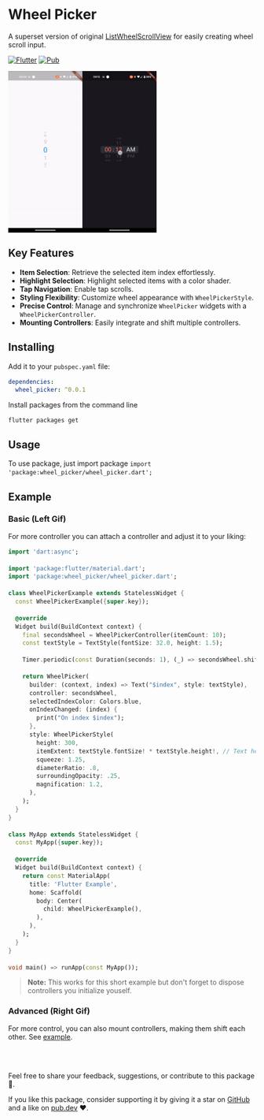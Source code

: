 # Wheel Picker

A superset version of original [ListWheelScrollView](https://api.flutter.dev/flutter/widgets/ListWheelScrollView-class.html) for easily creating wheel scroll input.

[![Flutter](https://img.shields.io/badge/Platform-Flutter-blue.svg)](https://flutter.dev/) [![Pub](https://img.shields.io/badge/pub-v0.0.1-orange.svg)]()

<div style="display: flex; flex-direction: row;">
    <img src="doc/counter.gif" alt="Left Image" width="30%">
    <img src="doc/time.gif" alt="Right Image" width="30%">
</div>

## Key Features

- **Item Selection**: Retrieve the selected item index effortlessly.
- **Highlight Selection**: Highlight selected items with a color shader.
- **Tap Navigation**: Enable tap scrolls.
- **Styling Flexibility**: Customize wheel appearance with `WheelPickerStyle`.
- **Precise Control**: Manage and synchronize `WheelPicker` widgets with a `WheelPickerController`.
- **Mounting Controllers**: Easily integrate and shift multiple controllers.

## Installing

Add it to your `pubspec.yaml` file:

```yaml
dependencies:
  wheel_picker: ^0.0.1
```

Install packages from the command line

```
flutter packages get
```

## Usage

To use package, just import package `import 'package:wheel_picker/wheel_picker.dart';`

## Example

### Basic (Left Gif)

For more controller you can attach a controller and adjust it to your liking:

```dart
import 'dart:async';

import 'package:flutter/material.dart';
import 'package:wheel_picker/wheel_picker.dart';

class WheelPickerExample extends StatelessWidget {
  const WheelPickerExample({super.key});

  @override
  Widget build(BuildContext context) {
    final secondsWheel = WheelPickerController(itemCount: 10);
    const textStyle = TextStyle(fontSize: 32.0, height: 1.5);

    Timer.periodic(const Duration(seconds: 1), (_) => secondsWheel.shiftDown());

    return WheelPicker(
      builder: (context, index) => Text("$index", style: textStyle),
      controller: secondsWheel,
      selectedIndexColor: Colors.blue,
      onIndexChanged: (index) {
        print("On index $index");
      },
      style: WheelPickerStyle(
        height: 300,
        itemExtent: textStyle.fontSize! * textStyle.height!, // Text height
        squeeze: 1.25,
        diameterRatio: .8,
        surroundingOpacity: .25,
        magnification: 1.2,
      ),
    );
  }
}

class MyApp extends StatelessWidget {
  const MyApp({super.key});

  @override
  Widget build(BuildContext context) {
    return const MaterialApp(
      title: 'Flutter Example',
      home: Scaffold(
        body: Center(
          child: WheelPickerExample(),
        ),
      ),
    );
  }
}

void main() => runApp(const MyApp());
```

> **Note:** This works for this short example but don't forget to dispose controllers you initialize youself.

### Advanced (Right Gif)

For more control, you can also mount controllers, making them shift each other. See [example](example/lib/main.dart).

<br />
<br />

Feel free to share your feedback, suggestions, or contribute to this package :handshake:.

If you like this package, consider supporting it by giving it a star on [GitHub](https://github.com/stavgafny/wheel_picker) and a like on [pub.dev](https://pub.dev/packages/wheel_picker) :heart:.
